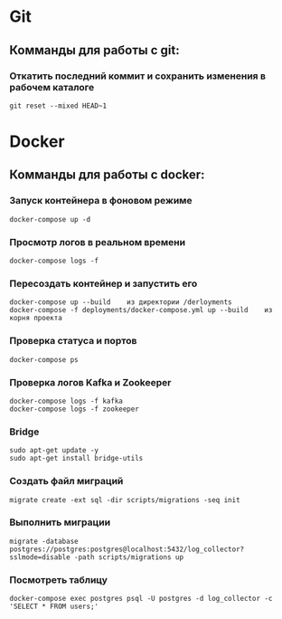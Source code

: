 # Git

## Комманды для работы с git:

### Откатить последний коммит и сохранить изменения в рабочем каталоге
```
git reset --mixed HEAD~1
```

# Docker

## Комманды для работы с docker:

### Запуск контейнера в фоновом режиме
```
docker-compose up -d
```

### Просмотр логов в реальном времени
```
docker-compose logs -f
```

### Пересоздать контейнер и запустить его
```
docker-compose up --build    из директории /derloyments
docker-compose -f deployments/docker-compose.yml up --build    из корня проекта      
```

### Проверка статуса и портов
```
docker-compose ps
```

### Проверка логов Kafka и Zookeeper
```
docker-compose logs -f kafka
docker-compose logs -f zookeeper
```

### Bridge
```
sudo apt-get update -y
sudo apt-get install bridge-utils
```

### Создать файл миграций 
```
migrate create -ext sql -dir scripts/migrations -seq init
```
### Выполнить миграции
```
migrate -database postgres://postgres:postgres@localhost:5432/log_collector?sslmode=disable -path scripts/migrations up
```

### Посмотреть таблицу
```
docker-compose exec postgres psql -U postgres -d log_collector -c 'SELECT * FROM users;'
```